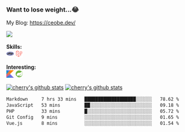 ### Want to lose weight...😂

My Blog: https://ceobe.dev/

<img src="https://github.com/cr-lgl/cr-lgl/blob/master/image.jpeg" style="width: 100px; text-align: center;">

**Skills:**  
<code><img height="20" src="https://raw.githubusercontent.com/github/explore/80688e429a7d4ef2fca1e82350fe8e3517d3494d/topics/php/php.png"></code>
<code><img height="20" src="https://raw.githubusercontent.com/github/explore/5c058a388828bb5fde0bcafd4bc867b5bb3f26f3/topics/laravel/laravel.png"></code>

**Interesting:**  
<code><img height="20" src="https://raw.githubusercontent.com/github/explore/80688e429a7d4ef2fca1e82350fe8e3517d3494d/topics/kotlin/kotlin.png"></code>
<code><img height="20" src="https://raw.githubusercontent.com/github/explore/80688e429a7d4ef2fca1e82350fe8e3517d3494d/topics/spring-boot/spring-boot.png"></code>

[![cherry's github stats](https://github-readme-stats.vercel.app/api?username=cr-lgl)](https://github.com/anuraghazra/github-readme-stats)
[![cherry's github stats](https://github-readme-stats.vercel.app/api/top-langs/?username=cr-lgl&layout=compact)](https://github.com/anuraghazra/github-readme-stats)

<!--START_SECTION:waka-->
```text
Markdown     7 hrs 33 mins   ███████████████████░░░░░░   78.62 % 
JavaScript   53 mins         ██░░░░░░░░░░░░░░░░░░░░░░░   09.18 % 
PHP          33 mins         █░░░░░░░░░░░░░░░░░░░░░░░░   05.72 % 
Git Config   9 mins          ░░░░░░░░░░░░░░░░░░░░░░░░░   01.65 % 
Vue.js       8 mins          ░░░░░░░░░░░░░░░░░░░░░░░░░   01.54 %
```
<!--END_SECTION:waka-->
